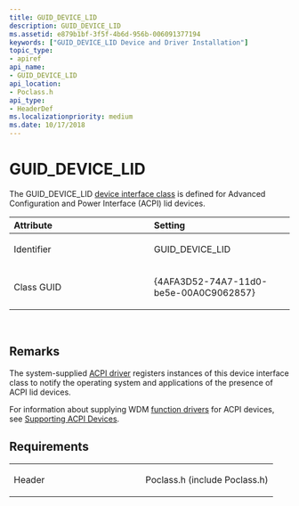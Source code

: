 ```yaml
---
title: GUID_DEVICE_LID
description: GUID_DEVICE_LID
ms.assetid: e879b1bf-3f5f-4b6d-956b-006091377194
keywords: ["GUID_DEVICE_LID Device and Driver Installation"]
topic_type:
- apiref
api_name:
- GUID_DEVICE_LID
api_location:
- Poclass.h
api_type:
- HeaderDef
ms.localizationpriority: medium
ms.date: 10/17/2018
---
```


# GUID_DEVICE_LID


The GUID_DEVICE_LID [device interface class](https://msdn.microsoft.com/library/windows/hardware/ff541339) is defined for Advanced Configuration and Power Interface (ACPI) lid devices.

<table>
<colgroup>
<col width="50%" />
<col width="50%" />
</colgroup>
<thead>
<tr class="header">
<th align="left">Attribute</th>
<th align="left">Setting</th>
</tr>
</thead>
<tbody>
<tr class="odd">
<td align="left"><p>Identifier</p></td>
<td align="left"><p>GUID_DEVICE_LID</p></td>
</tr>
<tr class="even">
<td align="left"><p>Class GUID</p></td>
<td align="left"><p>{4AFA3D52-74A7-11d0-be5e-00A0C9062857}</p></td>
</tr>
</tbody>
</table>

 

Remarks
-------

The system-supplied [ACPI driver](https://msdn.microsoft.com/library/windows/hardware/ff540493) registers instances of this device interface class to notify the operating system and applications of the presence of ACPI lid devices.

For information about supplying WDM [function drivers](https://msdn.microsoft.com/library/windows/hardware/ff546516) for ACPI devices, see [Supporting ACPI Devices](https://msdn.microsoft.com/library/windows/hardware/ff536161).

Requirements
------------

<table>
<colgroup>
<col width="50%" />
<col width="50%" />
</colgroup>
<tbody>
<tr class="odd">
<td align="left"><p>Header</p></td>
<td align="left">Poclass.h (include Poclass.h)</td>
</tr>
</tbody>
</table>

 

 





